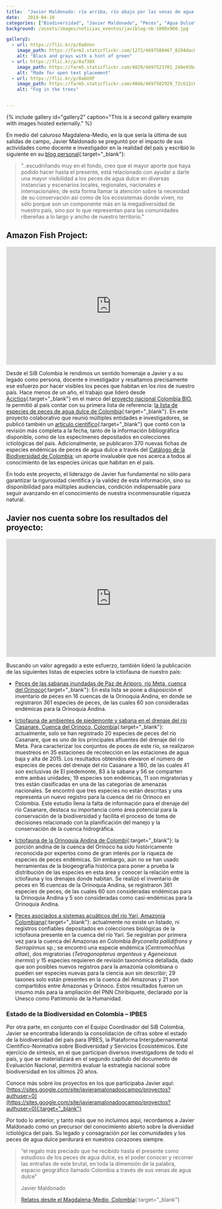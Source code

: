 ```yaml
---
title:  "Javier Maldonado: río arriba, río abajo por las venas de agua dulce del país"
date:   2019-04-10
categories: ["Biodiversidad", "Javier Maldonado", "Peces", "Agua Dulce", "Río", "2019"]
background: /assets/images/noticias_eventos/javiblog-nb-1000x960.jpg

gallery2:
  - url: https://flic.kr/p/8a6Ven
    image_path: https://farm2.staticflickr.com/1272/4697500467_8294dac099_q.jpg
    alt: "Black and grays with a hint of green"
  - url: https://flic.kr/p/8a738X
    image_path: https://farm5.staticflickr.com/4029/4697523701_249e93ba23_q.jpg
    alt: "Made for open text placement"
  - url: https://flic.kr/p/8a6VXP
    image_path: https://farm5.staticflickr.com/4046/4697502929_72c612c636_q.jpg
    alt: "Fog in the trees"


---
```


{% include gallery id="gallery2" caption="This is a second gallery example with images hosted externally." %}

En medio del caluroso Magdalena-Medio, en la que sería la última de sus salidas de campo, Javier Maldonado se preguntó por el impacto de sus actividades como docente e investigador en la realidad del país y escribió lo siguiente en su [blog personal](https://gymnopez.wixsite.com/misitio/post/desde-el-campo?fbclid=IwAR1bQ4FhYvos6hpCwHhjpSOtacfCijlsJZgW8MQqH6EhiWo7fSAzHFxehg8){:target="_blank"}:

>
> "..escudriñando muy en el fondo, creo que el mayor aporte que haya podido hacer hasta el presente, está relacionado con ayudar a darle una mayor
> visibilidad a los peces de agua dulce en diversas instancias y escenarios locales, regionales, nacionales e internacionales; de esta forma llamar la
> atención sobre la necesidad de su conservación así como de los ecosistemas donde viven, no sólo porque son un componente más en la megadiversidad de
> nuestro país, sino por lo que representan para las comunidades ribereñas a lo largo y ancho de nuestro territorio."
>

## Amazon Fish Project:
<iframe width="560" height="315" src="https://www.youtube.com/embed/KicepAW0aiU" title="YouTube video player" frameborder="0" allow="accelerometer; autoplay; clipboard-write; encrypted-media; gyroscope; picture-in-picture" allowfullscreen></iframe>

Desde el SiB Colombia le rendimos un sentido homenaje a Javier y a su legado como persona, docente e investigador y resaltamos precisamente ese esfuerzo por hacer visibles los peces que habitan en los ríos de nuestro país. Hace menos de un año, el trabajo que lideró desde [Acictios](https://acictios.org){:target="_blank"} en el marco del [proyecto nacional Colombia BIO](https://sibcolombia.net/proyectos/colombiabio/), le permitió al país contar con su primera lista de referencia: [la lista de especies de peces de agua dulce de Colombia](https://ipt.biodiversidad.co/sib/resource?r=ictiofauna_colombiana_dulceacuicola){:target="_blank"}. En este proyecto colaborativo que reunió múltiples entidades e investigadores, se publicó también un [artículo científico](https://zookeys.pensoft.net/articles.php?id=13897){:target="_blank"} que contó con la revisión más completa a la fecha, tanto de la información bibliográfica disponible, como de los especímenes depositados en colecciones ictiológicas del país. Adicionalmente, se publicaron 370 nuevas fichas de especies endémicas de peces de agua dulce a través del [Catálogo de la Biodiversidad de Colombia](https://catalogo.biodiversidad.co); un aporte invaluable que nos acerca a todos al conocimiento de las especies únicas que habitan en el país.

En todo este proyecto, el liderazgo de Javier fue fundamental no sólo para garantizar la rigurosidad científica y la validez de esta información, sino su disponibilidad para múltiples audiencias, condición indispensable para seguir avanzando en el conocimiento de nuestra inconmensurable riqueza natural.

## Javier nos cuenta sobre los resultados del proyecto:
<iframe width="560" height="315" src="https://www.youtube.com/embed/-hmhy-O1G7Y" title="YouTube video player" frameborder="0" allow="accelerometer; autoplay; clipboard-write; encrypted-media; gyroscope; picture-in-picture" allowfullscreen></iframe>

Buscando un valor agregado a este esfuerzo, también lideró la publicación de las siguientes listas de especies sobre la ictiofauna de nuestro país:  

 - [Peces de las sabanas inundadas de Paz de Ariporo, río Meta, cuenca del Orinoco](https://ipt.biodiversidad.co/sib/resource?r=pazdeariporo_savannas_ichthyofauna){:target="_blank"}: En esta lista se pone a disposición el inventario de peces en 16 cuencas de la Orinoquia Andina, en donde se registraron 361 especies de peces, de las cuales 60 son consideradas endémicas para la Orinoquia Andina.

 - [Ictiofauna de ambientes de piedemonte y sabana en el drenaje del río Casanare, Cuenca del Orinoco, Colombia](https://ipt.biodiversidad.co/sib/resource?r=casanare_ichthyofauna){:target="_blank"}: actualmente, solo se han registrado 20 especies de peces del río Casanare, que es uno de los principales afluentes del drenaje del río Meta. Para caracterizar los conjuntos de peces de este río, se realizaron muestreos en 35 estaciones de recolección en las estaciones de agua baja y alta de 2015. Los resultados obtenidos elevaron el número de especies de peces del drenaje del río Casanare a 180, de las cuales 41 son exclusivas de El piedemonte, 83 a la sabana y 56 se comparten entre ambas unidades; 19 especies son endémicas, 11 son migratorias y tres están clasificadas en una de las categorías de amenazas nacionales. Se encontró que tres especies no están descritas y una representa un nuevo registro para la cuenca del río Orinoco en Colombia. Este estudio llena la falta de información para el drenaje del río Casanare, destaca su importancia como área potencial para la conservación de la biodiversidad y facilita el proceso de toma de decisiones relacionado con la planificación del manejo y la conservación de la cuenca hidrográfica.

 - [Ictiofauna de la Orinoquia Andina de Colombi](https://ipt.biodiversidad.co/sib/resource?r=peces_orinoquia_andina){:target="_blank"}: la porción andina de la cuenca del Orinoco ha sido históricamente reconocida por expertos como de gran interés por la riqueza de especies de peces endémicas. Sin embargo, aún no se han usado herramientas de la biogeografía histórica para poner a prueba la distribución de las especies en esta área y conocer la relación entre la ictiofauna y los drenajes donde habitan. Se realizó el inventario de peces en 16 cuencas de la Orinoquia Andina, se registraron 361 especies de peces, de las cuales 60 son consideradas endémicas para la Orinoquia Andina y 5 son consideradas como casi-endémicas para la Orinoquia Andina.

 - [Peces asociados a sistemas acuáticos del río Yarí, Amazonía Colombiana](https://ipt.biodiversidad.co/sib/resource?r=yari_fish){:target="_blank"}: actualmente no existe un listado, ni registros confiables depositados en colecciones biológicas de la ictiofauna presente en la cuenca del río Yarí. Se registran por primera vez para la cuenca del Amazonas en Colombia *Bryconella pallidifrons* y *Serrapinnus* sp.; se encontró una especie endémica (*Centromochlus altae*), dos migratorias (*Tetragonopterus argenteus* y *Ageneiosus inermis*) y 15 especies requieren de revisión taxonómica detallada, dado que son posibles nuevos registros para la amazonia colombiana o pueden ser especies nuevas para la ciencia aun sin describir; 29 taxones solo están presentes en la cuenca del Amazonas y 21 son compartidos entre Amazonas y Orinoco. Estos resultados fueron un insumo más para la ampliación del PNN Chiribiquete, declarado por la Unesco como Patrimonio de la Humanidad.

### Estado de la Biodiversidad en Colombia – IPBES

Por otra parte, en conjunto con el Equipo Coordinador del SiB Colombia, Javier se encontraba liderando la consolidación de cifras sobre el estado de la biodiversidad del país para IPBES, la Plataforma Intergubernamental Científico-Normativa sobre Biodiversidad y Servicios Ecosistémicos. Este ejercicio de síntesis, en el que participan diversos investigadores de todo el país, y que se materializará en el segundo capítulo del documento de Evaluación Nacional, permitirá evaluar la estrategia nacional sobre biodiversidad en los últimos 20 años.

Conoce más sobre los proyectos en los que participaba Javier aquí:
[https://sites.google.com/site/javieramalonadoocampo/proyectos?authuser=0](https://sites.google.com/site/javieramalonadoocampo/proyectos?authuser=0){:target="_blank"}

Por todo lo anterior, y tanto más que no incluimos aquí, recordamos a Javier Maldonado como un precursor del conocimiento abierto sobre la diversidad ictiológica del país. Su legado y consagración por las comunidades y los peces de agua dulce perdurará en nuestros corazones siempre.

> 
> “el regalo más preciado que he recibido hasta el presente como estudioso de los peces de agua dulce, es el poder conocer y recorrer las entrañas de
> este brutal, en toda la dimensión de la palabra, espacio geográfico llamado Colombia a través de sus venas de agua dulce”
> 
> Javier Maldonado
> 
> [Relatos desde el Magdalena-Medio, Colombia](https://gymnopez.wixsite.com/misitio/post/desde-el-campo?fbclid=IwAR1bQ4FhYvos6hpCwHhjpSOtacfCijlsJZgW8MQqH6EhiWo7fSAzHFxehg8){:target="_blank"}
> 
